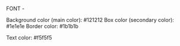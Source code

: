FONT -

Background color (main color): #121212
Box color (secondary color): #1e1e1e
Border color: #1b1b1b

Text color: #f5f5f5
